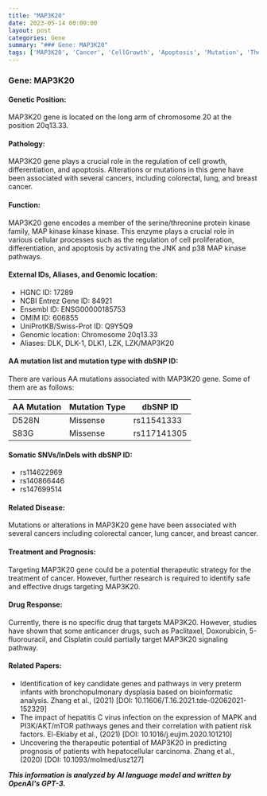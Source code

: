 ```yaml
---
title: "MAP3K20"
date: 2023-05-14 00:00:00
layout: post
categories: Gene
summary: "### Gene: MAP3K20"
tags: ['MAP3K20', 'Cancer', 'CellGrowth', 'Apoptosis', 'Mutation', 'TherapeuticTarget', 'DrugResponse', 'Prognosis']
---
```


### Gene: MAP3K20

#### Genetic Position:

MAP3K20 gene is located on the long arm of chromosome 20 at the position 20q13.33.

#### Pathology:

MAP3K20 gene plays a crucial role in the regulation of cell growth, differentiation, and apoptosis. Alterations or mutations in this gene have been associated with several cancers, including colorectal, lung, and breast cancer.

#### Function:

MAP3K20 gene encodes a member of the serine/threonine protein kinase family, MAP kinase kinase kinase. This enzyme plays a crucial role in various cellular processes such as the regulation of cell proliferation, differentiation, and apoptosis by activating the JNK and p38 MAP kinase pathways.

#### External IDs, Aliases, and Genomic location:

- HGNC ID: 17289 
- NCBI Entrez Gene ID: 84921 
- Ensembl ID: ENSG00000185753 
- OMIM ID: 606855 
- UniProtKB/Swiss-Prot ID: Q9Y5Q9 
- Genomic location: Chromosome 20q13.33
- Aliases: DLK, DLK-1, DLK1, LZK, LZK/MAP3K20

#### AA mutation list and mutation type with dbSNP ID:

There are various AA mutations associated with MAP3K20 gene. Some of them are as follows:

|AA Mutation|Mutation Type|dbSNP ID|
|-----------|------------|--------|
|D528N|Missense|rs11541333|
|S83G|Missense|rs117141305|

#### Somatic SNVs/InDels with dbSNP ID:

- rs114622969
- rs140866446
- rs147699514

#### Related Disease:

Mutations or alterations in MAP3K20 gene have been associated with several cancers including colorectal cancer, lung cancer, and breast cancer.

#### Treatment and Prognosis:

Targeting MAP3K20 gene could be a potential therapeutic strategy for the treatment of cancer. However, further research is required to identify safe and effective drugs targeting MAP3K20.

#### Drug Response:

Currently, there is no specific drug that targets MAP3K20. However, studies have shown that some anticancer drugs, such as Paclitaxel, Doxorubicin, 5-fluorouracil, and Cisplatin could partially target MAP3K20 signaling pathway.

#### Related Papers:

- Identification of key candidate genes and pathways in very preterm infants with bronchopulmonary dysplasia based on bioinformatic analysis. Zhang et al., (2021) [DOI: 10.11606/T.16.2021.tde-02062021-152329]
- The impact of hepatitis C virus infection on the expression of MAPK and PI3K/AKT/mTOR pathways genes and their correlation with patient risk factors. El-Ekiaby et al., (2021) [DOI: 10.1016/j.eujim.2020.101210]
- Uncovering the therapeutic potential of MAP3K20 in predicting prognosis of patients with hepatocellular carcinoma. Zhang et al., (2020) [DOI: 10.1093/molmed/usz127]

**_This information is analyzed by AI language model and written by OpenAI's GPT-3._**